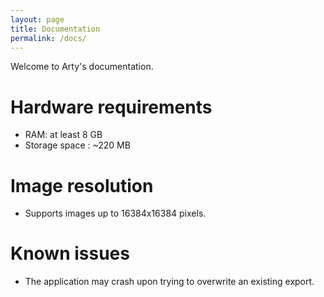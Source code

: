 ```yaml
---
layout: page
title: Documentation
permalink: /docs/
---
```


Welcome to Arty's documentation.

# Hardware requirements
- RAM: at least 8 GB
- Storage space : ~220 MB


# Image resolution
- Supports images up to 16384x16384 pixels.


# Known issues
- The application may crash upon trying to overwrite an existing export.